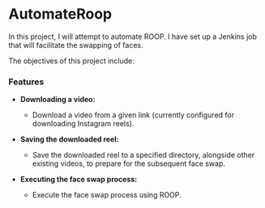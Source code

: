 # AutomateRoop
In this project, I will attempt to automate ROOP. I have set up a Jenkins job that will facilitate the swapping of faces.

The objectives of this project include:

### Features

- **Downloading a video:**
  - Download a video from a given link (currently configured for downloading Instagram reels).

- **Saving the downloaded reel:**
  - Save the downloaded reel to a specified directory, alongside other existing videos, to prepare for the subsequent face swap.

- **Executing the face swap process:**
  - Execute the face swap process using ROOP.
